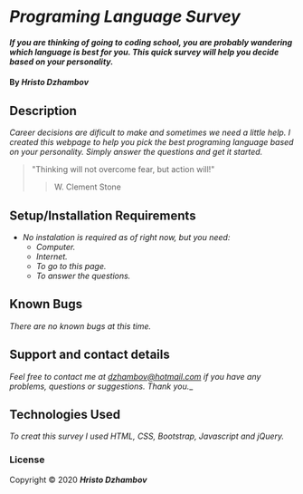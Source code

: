 # _Programing Language Survey_

#### _If you are thinking of going to coding school, you are probably wandering which language is best for you. This quick survey will help you decide based on your personality._

#### By _**Hristo Dzhambov**_

## Description

_Career decisions are dificult to make and sometimes we need a little help. I created this webpage to help you pick the best programing language based on your personality. Simply answer the questions and get it started._
>"Thinking will not overcome fear, but action will!"
>> W. Clement Stone

## Setup/Installation Requirements

* _No instalation is required as of right now, but you need:_
  * _Computer._
  * _Internet._
  * _To go to this page._
  * _To answer the questions._



## Known Bugs

_There are no known bugs at this time._

## Support and contact details

_Feel free to contact me at dzhambov@hotmail.com if you have any problems, questions or suggestions. Thank you.__

## Technologies Used

_To creat this survey I used HTML, CSS, Bootstrap, Javascript and jQuery._

### License

Copyright &copy; 2020 **_Hristo Dzhambov_**